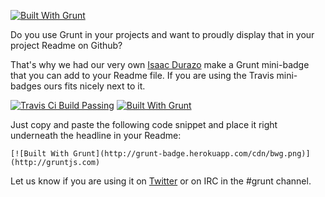 [![Built With Grunt](http://grunt-badge.herokuapp.com/cdn/bwg.png)](http://gruntjs.com)

Do you use Grunt in your projects and want to proudly display that in your project Readme on Github?

That's why we had our very own [Isaac Durazo](http://github.com/isaacdurazo) make a Grunt mini-badge that you can add to your Readme file. If you are using the Travis mini-badges ours fits nicely next to it.

[![Travis Ci Build Passing](https://api.travis-ci.org/travis-ci/travis-ci.png)](http://travisci.org) [![Built With Grunt](http://grunt-badge.herokuapp.com/cdn/bwg.png)](http://gruntjs.com)

Just copy and paste the following code snippet and place it right underneath the headline in your Readme:

	[![Built With Grunt](http://grunt-badge.herokuapp.com/cdn/bwg.png)](http://gruntjs.com)

Let us know if you are using it on [Twitter](http://twitter.com/gruntjs) or on IRC in the #grunt channel.

